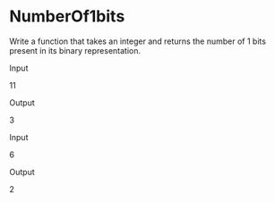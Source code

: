 # NumberOf1bits

Write a function that takes an integer and returns the number of 1 bits present in its binary representation.


Input

11

Output

3

Input

6

Output

2
